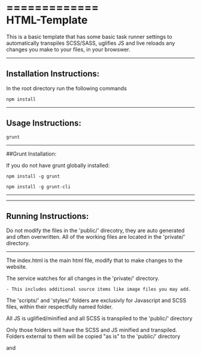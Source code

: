 =============  
HTML-Template
=============

This is a basic template that has some basic task runner settings to automatically transpiles SCSS/SASS, uglifies JS and live reloads any changes you make to your files, in your browswer.

--------------------------
Installation Instructions:
--------------------------

In the root directory run the following commands
```
npm install
```

-------------------
Usage Instructions:
-------------------
```
grunt
```

----------------------------
##Grunt Installation:

If you do not have grunt globally installed:

```
npm install -g grunt
```
```
npm install -g grunt-cli
```
----------------------------

---------------------
Running Instructions:
---------------------

Do not modify the files in the 'public/' direcotry, they are auto generated and often overwritten.
All of the working files are located in the 'private/' directory.

--------


The index.html is the main html file, modify that to make changes to the website.

The service watches for all changes in the 'private/' directory.
	
    - This includes additional source items like image files you may add.

The 'scripts/' and 'styles/' folders are exclusivly for Javascript and SCSS files, within their respectfully named folder. 

All JS is uglified/minified and all SCSS is transpiled to the 'public/' directory   

Only those folders will have the SCSS and JS minified and transpiled. Folders external to them will be copied "as is" to the 'public/' directory

<link> and <script> imports are 1:1, anything you import on one end will be reflected identically on the other. In other words, the files are not combined. 

Any aditional tasks can be added to this, this just serves as a basic well rounded scaffold for a new project


Note: to have access to the SASS/TS error log, you will need to run two console windows, one running "grunt watch" and the other running "grunt browserSync" 

==========

ToDo > Setup Babble for ES6 JS compilation
